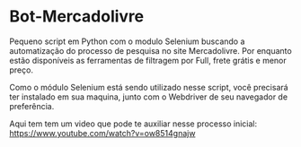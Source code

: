 # Bot-Mercadolivre
Pequeno script em Python com o modulo Selenium buscando a automatização do processo de pesquisa no site Mercadolivre. Por enquanto estão disponíveis as ferramentas de filtragem por Full, frete grátis e menor preço.

Como o módulo Selenium está sendo utilizado nesse script, você precisará ter instalado em sua maquina, junto com o Webdriver de seu navegador de preferência. 

Aqui tem tem um video que pode te auxiliar nesse processo inicial: 
https://www.youtube.com/watch?v=ow8514gnajw
